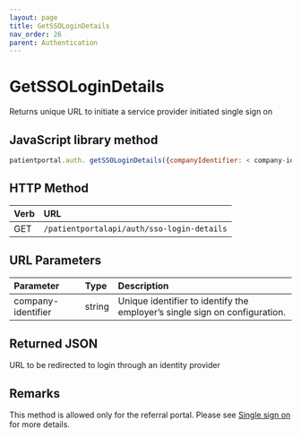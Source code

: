```yaml
---
layout: page
title: GetSSOLoginDetails
nav_order: 26
parent: Authentication
---
```


# GetSSOLoginDetails

Returns unique URL to initiate a service provider initiated single sign on

## JavaScript library method

```javascript
patientportal.auth. getSSOLoginDetails({companyIdentifier: < company-identifier>});
```

## HTTP Method

| Verb | URL                                               |
|:-----|:--------------------------------------------------|
| GET | `/patientportalapi/auth/sso-login-details` |

## URL Parameters

| Parameter | Type   | Description                                                 |
|:----------|:-------|:------------------------------------------------------------|
| company-identifier | string | Unique identifier to identify the employer’s single sign on configuration. |

## Returned JSON

URL to be redirected to login through an identity provider

## Remarks

This method is allowed only for the referral portal. Please see [Single sign on](#_Single_sign-on) for more details.
